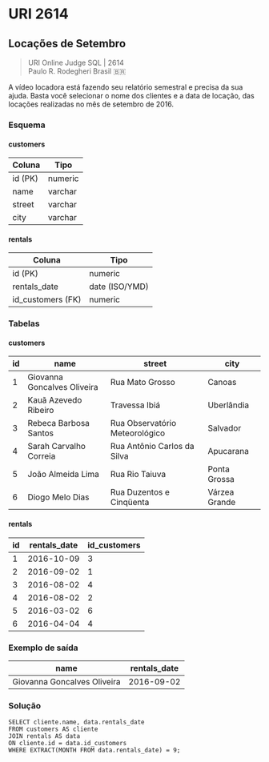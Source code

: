 # URI 2614

## Locações de Setembro

>URI Online Judge SQL | 2614  
>Paulo R. Rodegheri Brasil :brazil:  

A vídeo locadora está fazendo seu relatório semestral e precisa da sua ajuda. Basta você selecionar o nome dos clientes e a data de locação, das locações realizadas no mês de setembro de 2016.  

### Esquema

#### customers

| Coluna  | Tipo    |
| ------- | ------- |
| id (PK) | numeric |
| name    | varchar |
| street  | varchar |
| city    | varchar |

#### rentals

| Coluna            | Tipo           |
| ----------------- | -------------- |
| id (PK)           | numeric        |
| rentals_date      | date (ISO/YMD) |
| id_customers (FK) | numeric        |

### Tabelas

#### customers

| id  | name                        | street                         | city          |
| --- | --------------------------- | ------------------------------ | ------------- |
| 1   | Giovanna Goncalves Oliveira | Rua Mato Grosso                | Canoas        |
| 2   | Kauã Azevedo Ribeiro        | Travessa Ibiá                  | Uberlândia    |
| 3   | Rebeca Barbosa Santos       | Rua Observatório Meteorológico | Salvador      |
| 4   | Sarah Carvalho Correia      | Rua Antônio Carlos da Silva    | Apucarana     |
| 5   | João Almeida Lima           | Rua Rio Taiuva                 | Ponta Grossa  |
| 6   | Diogo Melo Dias             | Rua Duzentos e Cinqüenta       | Várzea Grande |

#### rentals

| id  | rentals_date | id_customers |
| --- | ------------ | ------------ |
| 1   | 2016-10-09   | 3            |
| 2   | 2016-09-02   | 1            |
| 3   | 2016-08-02   | 4            |
| 4   | 2016-08-02   | 2            |
| 5   | 2016-03-02   | 6            |
| 6   | 2016-04-04   | 4            |

### Exemplo de saída

| name                        | rentals_date |
| --------------------------- | ------------ |
| Giovanna Goncalves Oliveira | 2016-09-02   |

### Solução

```"
SELECT cliente.name, data.rentals_date
FROM customers AS cliente
JOIN rentals AS data
ON cliente.id = data.id_customers
WHERE EXTRACT(MONTH FROM data.rentals_date) = 9;
```
